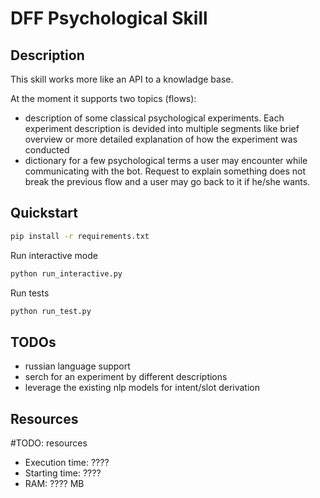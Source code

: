 # DFF Psychological Skill

## Description
This skill works more like an API to a knowladge base.

At the moment it supports two topics (flows):
- description of some classical psychological experiments. Each experiment description is devided into multiple segments like brief overview or more detailed explanation of how the experiment was conducted
- dictionary for a few psychological terms a user may encounter while communicating with the bot. Request to explain something does not break the previous flow and a user may go back to it if he/she wants.  
 
## Quickstart

```bash
pip install -r requirements.txt
```
Run interactive mode
```bash
python run_interactive.py
```
Run tests
```bash
python run_test.py
```

## TODOs
- russian language support
- serch for an experiment by different descriptions
- leverage the existing nlp models for intent/slot derivation

## Resources
#TODO: resources
* Execution time: ????
* Starting time: ????
* RAM: ???? MB
